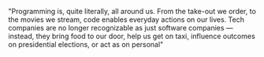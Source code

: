 "Programming is, quite literally, all around us. From the take-out we order, to the movies we stream, code enables
everyday actions on our lives. Tech companies are no longer recognizable as just software companies — instead, they
 bring food to our door, help us get on taxi, influence outcomes on presidential elections, or act as on personal"